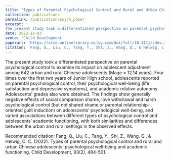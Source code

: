 ```yaml
---
title: "Types of Parental Psychological Control and Rural and Urban Chinese Adolescents’ Psychological Well-Being and Academic Functioning"
collection: publications
permalink: /publication/psych_paper
excerpt: '
The present study took a differentiated perspective on parental psychological control to examine its impact on adolescent adjustment among 642 urban and rural Chinese adolescents (Mage = 12.14 years). Four times over the first two years of Junior High school, adolescents reported on parental psychological control, their psychological well-being (life satisfaction and depressive symptoms), and academic relative autonomy. Adolescents’ grades also were obtained. The findings show generally negative effects of social comparison shame, love withdrawal and harsh psychological control (but not shared shame or parental relationship-oriented guilt induction) on adolescents’ psychological well-being, and varied associations between different types of psychological control and adolescents’ academic functioning, with both similarities and differences between the urban and rural settings in the observed effects.'
date: 2022-11-03
venue: 'Child Development'
paperurl: 'https://srcd.onlinelibrary.wiley.com/doi/full/10.1111/cdev.13699'
citation: 'Fang, Q., Liu, C., Tang, Y., Shi, Z., Wang, Q., & Helwig, C. C. (2022). Types of parental psychological control and rural and urban Chinese adolescents’ psychological well‐being and academic functioning. Child Development, 93(2), 484-501.'
---
```


The present study took a differentiated perspective on parental psychological control to examine its impact on adolescent adjustment among 642 urban and rural Chinese adolescents (Mage = 12.14 years). Four times over the first two years of Junior High school, adolescents reported on parental psychological control, their psychological well-being (life satisfaction and depressive symptoms), and academic relative autonomy. Adolescents’ grades also were obtained. The findings show generally negative effects of social comparison shame, love withdrawal and harsh psychological control (but not shared shame or parental relationship-oriented guilt induction) on adolescents’ psychological well-being, and varied associations between different types of psychological control and adolescents’ academic functioning, with both similarities and differences between the urban and rural settings in the observed effects.

Recommended citation: Fang, Q., Liu, C., Tang, Y., Shi, Z., Wang, Q., & Helwig, C. C. (2022). Types of parental psychological control and rural and urban Chinese adolescents’ psychological well‐being and academic functioning. Child Development, 93(2), 484-501.
